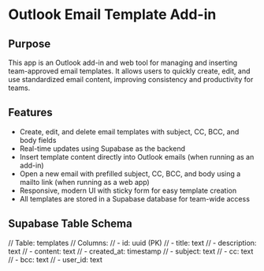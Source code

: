 # Outlook Email Template Add-in

## Purpose
This app is an Outlook add-in and web tool for managing and inserting team-approved email templates. It allows users to quickly create, edit, and use standardized email content, improving consistency and productivity for teams.

## Features
- Create, edit, and delete email templates with subject, CC, BCC, and body fields
- Real-time updates using Supabase as the backend
- Insert template content directly into Outlook emails (when running as an add-in)
- Open a new email with prefilled subject, CC, BCC, and body using a mailto link (when running as a web app)
- Responsive, modern UI with sticky form for easy template creation
- All templates are stored in a Supabase database for team-wide access

## Supabase Table Schema
// Table: templates
// Columns:
// - id: uuid (PK)
// - title: text
// - description: text
// - content: text
// - created_at: timestamp
// - subject: text
// - cc: text
// - bcc: text
// - user_id: text
